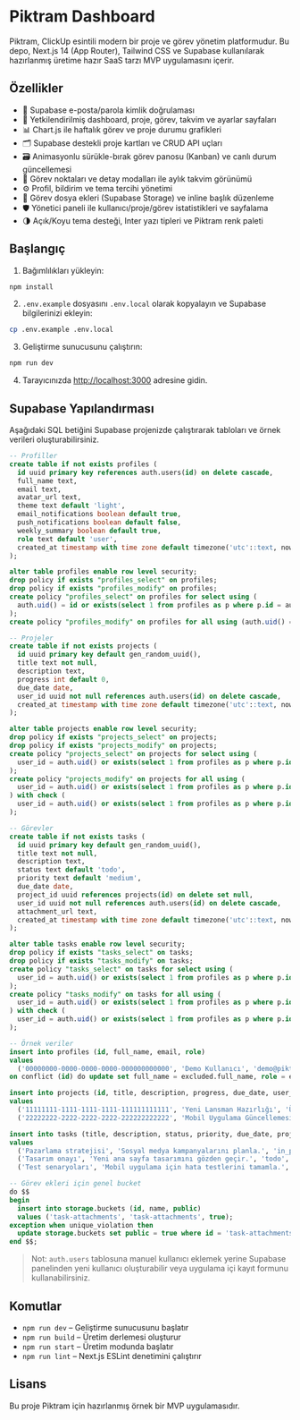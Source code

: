 # Piktram Dashboard

Piktram, ClickUp esintili modern bir proje ve görev yönetim platformudur. Bu depo, Next.js 14 (App Router), Tailwind CSS ve Supabase kullanılarak hazırlanmış üretime hazır SaaS tarzı MVP uygulamasını içerir.

## Özellikler

- 🔐 Supabase e-posta/parola kimlik doğrulaması
- 🧭 Yetkilendirilmiş dashboard, proje, görev, takvim ve ayarlar sayfaları
- 📊 Chart.js ile haftalık görev ve proje durumu grafikleri
- 🗂️ Supabase destekli proje kartları ve CRUD API uçları
- 🗃️ Animasyonlu sürükle-bırak görev panosu (Kanban) ve canlı durum güncellemesi
- 📅 Görev noktaları ve detay modalları ile aylık takvim görünümü
- ⚙️ Profil, bildirim ve tema tercihi yönetimi
- 📎 Görev dosya ekleri (Supabase Storage) ve inline başlık düzenleme
- 🛡️ Yönetici paneli ile kullanıcı/proje/görev istatistikleri ve sayfalama
- 🌗 Açık/Koyu tema desteği, Inter yazı tipleri ve Piktram renk paleti

## Başlangıç

1. Bağımlılıkları yükleyin:

```bash
npm install
```

2. `.env.example` dosyasını `.env.local` olarak kopyalayın ve Supabase bilgilerinizi ekleyin:

```bash
cp .env.example .env.local
```

3. Geliştirme sunucusunu çalıştırın:

```bash
npm run dev
```

4. Tarayıcınızda [http://localhost:3000](http://localhost:3000) adresine gidin.

## Supabase Yapılandırması

Aşağıdaki SQL betiğini Supabase projenizde çalıştırarak tabloları ve örnek verileri oluşturabilirsiniz.

```sql
-- Profiller
create table if not exists profiles (
  id uuid primary key references auth.users(id) on delete cascade,
  full_name text,
  email text,
  avatar_url text,
  theme text default 'light',
  email_notifications boolean default true,
  push_notifications boolean default false,
  weekly_summary boolean default true,
  role text default 'user',
  created_at timestamp with time zone default timezone('utc'::text, now())
);

alter table profiles enable row level security;
drop policy if exists "profiles_select" on profiles;
drop policy if exists "profiles_modify" on profiles;
create policy "profiles_select" on profiles for select using (
  auth.uid() = id or exists(select 1 from profiles as p where p.id = auth.uid() and p.role = 'admin')
);
create policy "profiles_modify" on profiles for all using (auth.uid() = id) with check (auth.uid() = id);

-- Projeler
create table if not exists projects (
  id uuid primary key default gen_random_uuid(),
  title text not null,
  description text,
  progress int default 0,
  due_date date,
  user_id uuid not null references auth.users(id) on delete cascade,
  created_at timestamp with time zone default timezone('utc'::text, now())
);

alter table projects enable row level security;
drop policy if exists "projects_select" on projects;
drop policy if exists "projects_modify" on projects;
create policy "projects_select" on projects for select using (
  user_id = auth.uid() or exists(select 1 from profiles as p where p.id = auth.uid() and p.role = 'admin')
);
create policy "projects_modify" on projects for all using (
  user_id = auth.uid() or exists(select 1 from profiles as p where p.id = auth.uid() and p.role = 'admin')
) with check (
  user_id = auth.uid() or exists(select 1 from profiles as p where p.id = auth.uid() and p.role = 'admin')
);

-- Görevler
create table if not exists tasks (
  id uuid primary key default gen_random_uuid(),
  title text not null,
  description text,
  status text default 'todo',
  priority text default 'medium',
  due_date date,
  project_id uuid references projects(id) on delete set null,
  user_id uuid not null references auth.users(id) on delete cascade,
  attachment_url text,
  created_at timestamp with time zone default timezone('utc'::text, now())
);

alter table tasks enable row level security;
drop policy if exists "tasks_select" on tasks;
drop policy if exists "tasks_modify" on tasks;
create policy "tasks_select" on tasks for select using (
  user_id = auth.uid() or exists(select 1 from profiles as p where p.id = auth.uid() and p.role = 'admin')
);
create policy "tasks_modify" on tasks for all using (
  user_id = auth.uid() or exists(select 1 from profiles as p where p.id = auth.uid() and p.role = 'admin')
) with check (
  user_id = auth.uid() or exists(select 1 from profiles as p where p.id = auth.uid() and p.role = 'admin')
);

-- Örnek veriler
insert into profiles (id, full_name, email, role)
values
  ('00000000-0000-0000-0000-000000000000', 'Demo Kullanıcı', 'demo@piktram.com', 'admin')
on conflict (id) do update set full_name = excluded.full_name, role = excluded.role;

insert into projects (id, title, description, progress, due_date, user_id)
values
  ('11111111-1111-1111-1111-111111111111', 'Yeni Lansman Hazırlığı', 'Ürün lansmanı için gerekli tüm aksiyonlar.', 65, current_date + interval '14 day', '00000000-0000-0000-0000-000000000000'),
  ('22222222-2222-2222-2222-222222222222', 'Mobil Uygulama Güncellemesi', 'Yeni modül entegrasyonları ve test süreci.', 45, current_date + interval '30 day', '00000000-0000-0000-0000-000000000000');

insert into tasks (title, description, status, priority, due_date, project_id, user_id, attachment_url)
values
  ('Pazarlama stratejisi', 'Sosyal medya kampanyalarını planla.', 'in_progress', 'high', current_date + interval '2 day', '11111111-1111-1111-1111-111111111111', '00000000-0000-0000-0000-000000000000', null),
  ('Tasarım onayı', 'Yeni ana sayfa tasarımını gözden geçir.', 'todo', 'medium', current_date + interval '1 day', '11111111-1111-1111-1111-111111111111', '00000000-0000-0000-0000-000000000000', 'https://storage.googleapis.com/piktram-demo/brifing.pdf'),
  ('Test senaryoları', 'Mobil uygulama için hata testlerini tamamla.', 'done', 'high', current_date - interval '1 day', '22222222-2222-2222-2222-222222222222', '00000000-0000-0000-0000-000000000000', null);

-- Görev ekleri için genel bucket
do $$
begin
  insert into storage.buckets (id, name, public)
  values ('task-attachments', 'task-attachments', true);
exception when unique_violation then
  update storage.buckets set public = true where id = 'task-attachments';
end $$;
```

> Not: `auth.users` tablosuna manuel kullanıcı eklemek yerine Supabase panelinden yeni kullanıcı oluşturabilir veya uygulama içi kayıt formunu kullanabilirsiniz.

## Komutlar

- `npm run dev` – Geliştirme sunucusunu başlatır
- `npm run build` – Üretim derlemesi oluşturur
- `npm run start` – Üretim modunda başlatır
- `npm run lint` – Next.js ESLint denetimini çalıştırır

## Lisans

Bu proje Piktram için hazırlanmış örnek bir MVP uygulamasıdır.
